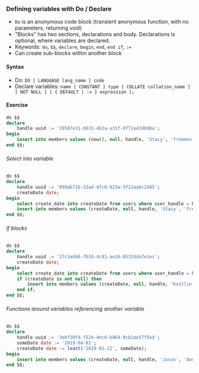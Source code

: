 ### Defining variables with Do / Declare

- `Do` is an anonymous code block (transient anonymous function, with no parameters, returning void)
- "Blocks" has two sections, declarations and body. Declarations is optional, where variables are declared.
- Keywords: `do`, `$$`, `declare`, `begin`, `end`, `end if`, `:=`
- Can create sub-blocks within another block

#### Syntax

- Do: `DO [ LANGUAGE lang_name ] code`
- Declare variables: `name [ CONSTANT ] type [ COLLATE collation_name ] [ NOT NULL ] [ { DEFAULT | := } expression ];`

#### Exercise

```sql
do $$
declare
    handle uuid := '29587e31-b631-4b2a-a31f-9771a43db98a';
begin
    insert into members values (now(), null, handle, 'Stacy', 'freemon');
end $$;
```

###### Select into variable

```sql
do $$
declare
    handle uuid := '099ab71b-53ad-4fc6-823a-5f22aabc2d45';
    createDate date;
begin
    select create_date into createDate from users where user_handle = handle;
    insert into members values (createDate, null, handle, 'Stacy', 'freemon');
end $$;
```

###### If blocks

```sql
do $$
declare
    handle uuid := '17c1ed46-fb34-4c81-ae16-85324da7e1ec';
    createDate date;
begin
    select create_date into createDate from users where user_handle = handle;
    if (createDate is not null) then
        insert into members values (createDate, null, handle, 'Kaitlin', 'Johnson');
    end if;
end $$;
```

###### Functions around variables referencing another variable

```sql
do $$
declare
    handle uuid := '3ebf30fd-f524-4ec6-b864-9cb2ae57f5ed';
    someDate date := '2019-04-01';
    createDate date := least('2019-01-12', someDate);
begin
    insert into members values (createDate, null, handle, 'Jason', 'Anderson');
end $$;
```

